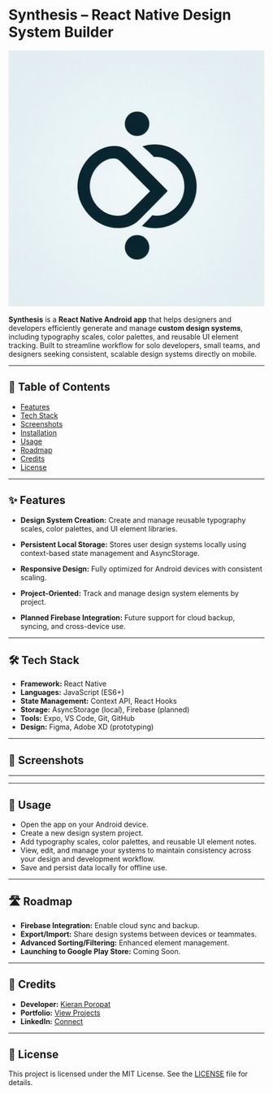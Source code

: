 # Synthesis – React Native Design System Builder

![Synthesis Banner](./assets/logo2.png)

**Synthesis** is a **React Native Android app** that helps designers and developers efficiently generate and manage **custom design systems**, including typography scales, color palettes, and reusable UI element tracking. Built to streamline workflow for solo developers, small teams, and designers seeking consistent, scalable design systems directly on mobile.

---

## 📂 Table of Contents

- [Features](#features)
- [Tech Stack](#tech-stack)
- [Screenshots](#screenshots)
- [Installation](#installation)
- [Usage](#usage)
- [Roadmap](#roadmap)
- [Credits](#credits)
- [License](#license)

---

## ✨ Features

- **Design System Creation:** Create and manage reusable typography scales, color palettes, and UI element libraries.
- **Persistent Local Storage:** Stores user design systems locally using context-based state management and AsyncStorage.

- **Responsive Design:** Fully optimized for Android devices with consistent scaling.
- **Project-Oriented:** Track and manage design system elements by project.
- **Planned Firebase Integration:** Future support for cloud backup, syncing, and cross-device use.

---

## 🛠️ Tech Stack

- **Framework:** React Native
- **Languages:** JavaScript (ES6+)
- **State Management:** Context API, React Hooks
- **Storage:** AsyncStorage (local), Firebase (planned)
- **Tools:** Expo, VS Code, Git, GitHub
- **Design:** Figma, Adobe XD (prototyping)

---

## 📸 Screenshots

>

---

---

## 🚀 Usage

- Open the app on your Android device.
- Create a new design system project.
- Add typography scales, color palettes, and reusable UI element notes.
- View, edit, and manage your systems to maintain consistency across your design and development workflow.
- Save and persist data locally for offline use.

---

## 🛣️ Roadmap

- **Firebase Integration:** Enable cloud sync and backup.
- **Export/Import:** Share design systems between devices or teammates.
- **Advanced Sorting/Filtering:** Enhanced element management.
- **Launching to Google Play Store:** Coming Soon.

---

## 🙏 Credits

- **Developer:** [Kieran Poropat](https://github.com/poro0002)
- **Portfolio:** [View Projects](https://poro0002.github.io/mad9013-project-portfolio)
- **LinkedIn:** [Connect](https://www.linkedin.com/in/kieran-poropat)

---

## 📄 License

This project is licensed under the MIT License. See the [LICENSE](LICENSE) file for details.
